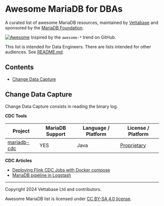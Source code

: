 # Awesome MariaDB for DBAs

A curated list of awesome MariaDB resources, maintained by [Vettabase](https://vettabase.com) and sponsored by the [MariaDB Foundation](https://mariadb.org/).

[![Awesome](https://cdn.rawgit.com/sindresorhus/awesome/d7305f38d29fed78fa85652e3a63e154dd8e8829/media/badge.svg)](https://github.com/sindresorhus/awesome) Inspired by the `awesome-*` trend on GitHub.

This list is intended for Data Engineers. There are lists intended for other audiences. See [README.md](README.md).

## Contents

- [Change Data Capture](https://github.com/Vettabase/awesome-mariadb/blob/main/list-den.md#change-data-capture)

## Change Data Capture

Change Data Capture consists in reading the binary log.

**CDC Tools**

| Project                                                          | MariaDB Support   | Language / Platform   | License / Platform                   |
|------------------------------------------------------------------|-------------------|-----------------------|--------------------------------------|
| [mariadb-cdc](https://github.com/madvirus/mariadb-cdc)           | YES               | Java                  | [Proprietary](https://github.com/madvirus/mariadb-cdc/issues/1) |

**CDC Articles**

- [Deploying Flink CDC Jobs with Docker compose](https://gordonmurray.com/data/2023/11/02/deploying-flink-cdc-jobs-with-docker-compose.html)
- [MariaDB pipeline in Logstash](https://www.suncrescent.net/2020/06/mariadb-pipeline-in-logstash/)

---

Copyright 2024 Vettabase Ltd and contributors.

Awesome MariaDB list is licensed under [CC BY-SA 4.0 license](https://creativecommons.org/licenses/by-sa/4.0/).
